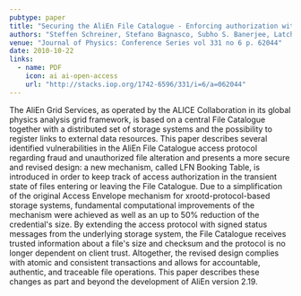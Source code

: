 ```yaml
---
pubtype: paper
title: "Securing the AliEn File Catalogue - Enforcing authorization with accountable file operations"
authors: "Steffen Schreiner, Stefano Bagnasco, Subho S. Banerjee, Latchezar Betev, Federico Carminati, Olga V. Datskova, Fabrizio Furano, Alina Grigoras, Costin Grigoras, Patricia M. Lorenzo, Andreas J. Peters, Pablo Saiz and Jianlin Zhu"
venue: "Journal of Physics: Conference Series vol 331 no 6 p. 62044"
date: 2010-10-22
links:
  - name: PDF
    icon: ai ai-open-access
    url: "http://stacks.iop.org/1742-6596/331/i=6/a=062044"
---
```


The AliEn Grid Services, as operated by the ALICE Collaboration in its global physics analysis grid framework, is based
on a central File Catalogue together with a distributed set of storage systems and the possibility to register links to
external data resources. This paper describes several identified vulnerabilities in the AliEn File Catalogue access
protocol regarding fraud and unauthorized file alteration and presents a more secure and revised design: a new
mechanism, called LFN Booking Table, is introduced in order to keep track of access authorization in the transient state
of files entering or leaving the File Catalogue. Due to a simplification of the original Access Envelope mechanism for
xrootd-protocol-based storage systems, fundamental computational improvements of the mechanism were achieved as well as
an up to 50% reduction of the credential's size. By extending the access protocol with signed status messages from the
underlying storage system, the File Catalogue receives trusted information about a file's size and checksum and the
protocol is no longer dependent on client trust. Altogether, the revised design complies with atomic and consistent
transactions and allows for accountable, authentic, and traceable file operations. This paper describes these changes as
part and beyond the development of AliEn version 2.19.

